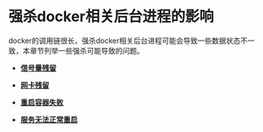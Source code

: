 # 强杀docker相关后台进程的影响<a name="ZH-CN_TOPIC_0184808211"></a>

docker的调用链很长，强杀docker相关后台进程可能会导致一些数据状态不一致，本章节列举一些强杀可能导致的问题。

-   **[信号量残留](信号量残留.md)**  

-   **[网卡残留](网卡残留.md)**  

-   **[重启容器失败](重启容器失败.md)**  

-   **[服务无法正常重启](服务无法正常重启.md)**  


